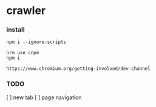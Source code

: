 # crawler

### install

```shell
npm i --ignore-scripts

nrm use cnpm
npm i
```

`https://www.chromium.org/getting-involved/dev-channel`

### TODO

[ ] new tab
[ ] page navigation
